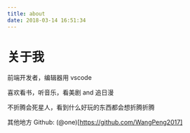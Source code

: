 ```yaml
---
title: about
date: 2018-03-14 16:51:34
---
```



# 关于我

前端开发者，编辑器用 vscode

喜欢看书，听音乐，看美剧 and 追日漫

不折腾会死星人，看到什么好玩的东西都会想折腾折腾

其他地方
Github: (@one)[https://github.com/WangPeng2017]